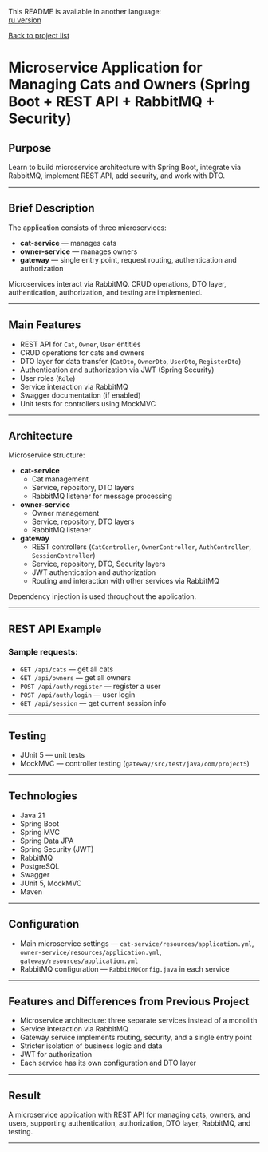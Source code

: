 This README is available in another language:  
[ru version](README.ru.md)

[Back to project list](../README.md)

# Microservice Application for Managing Cats and Owners (Spring Boot + REST API + RabbitMQ + Security)

## Purpose
Learn to build microservice architecture with Spring Boot, integrate via RabbitMQ, implement REST API, add security, and work with DTO.

---

## Brief Description
The application consists of three microservices:  
- **cat-service** — manages cats  
- **owner-service** — manages owners  
- **gateway** — single entry point, request routing, authentication and authorization

Microservices interact via RabbitMQ. CRUD operations, DTO layer, authentication, authorization, and testing are implemented.

---

## Main Features
- REST API for `Cat`, `Owner`, `User` entities
- CRUD operations for cats and owners
- DTO layer for data transfer (`CatDto`, `OwnerDto`, `UserDto`, `RegisterDto`)
- Authentication and authorization via JWT (Spring Security)
- User roles (`Role`)
- Service interaction via RabbitMQ
- Swagger documentation (if enabled)
- Unit tests for controllers using MockMVC

---

## Architecture

Microservice structure:
- **cat-service**  
  - Cat management  
  - Service, repository, DTO layers  
  - RabbitMQ listener for message processing  
- **owner-service**  
  - Owner management  
  - Service, repository, DTO layers  
  - RabbitMQ listener  
- **gateway**  
  - REST controllers (`CatController`, `OwnerController`, `AuthController`, `SessionController`)  
  - Service, repository, DTO, Security layers  
  - JWT authentication and authorization  
  - Routing and interaction with other services via RabbitMQ

Dependency injection is used throughout the application.

---

## REST API Example

### Sample requests:
- `GET /api/cats` — get all cats
- `GET /api/owners` — get all owners
- `POST /api/auth/register` — register a user
- `POST /api/auth/login` — user login
- `GET /api/session` — get current session info

---

## Testing

- JUnit 5 — unit tests
- MockMVC — controller testing (`gateway/src/test/java/com/project5`)

---

## Technologies
- Java 21
- Spring Boot
- Spring MVC
- Spring Data JPA
- Spring Security (JWT)
- RabbitMQ
- PostgreSQL
- Swagger
- JUnit 5, MockMVC
- Maven

---

## Configuration
- Main microservice settings — `cat-service/resources/application.yml`, `owner-service/resources/application.yml`, `gateway/resources/application.yml`
- RabbitMQ configuration — `RabbitMQConfig.java` in each service

---

## Features and Differences from Previous Project

- Microservice architecture: three separate services instead of a monolith
- Service interaction via RabbitMQ
- Gateway service implements routing, security, and a single entry point
- Stricter isolation of business logic and data
- JWT for authorization
- Each service has its own configuration and DTO layer

---

## Result
A microservice application with REST API for managing cats, owners, and users, supporting authentication, authorization, DTO layer, RabbitMQ, and testing.

---

